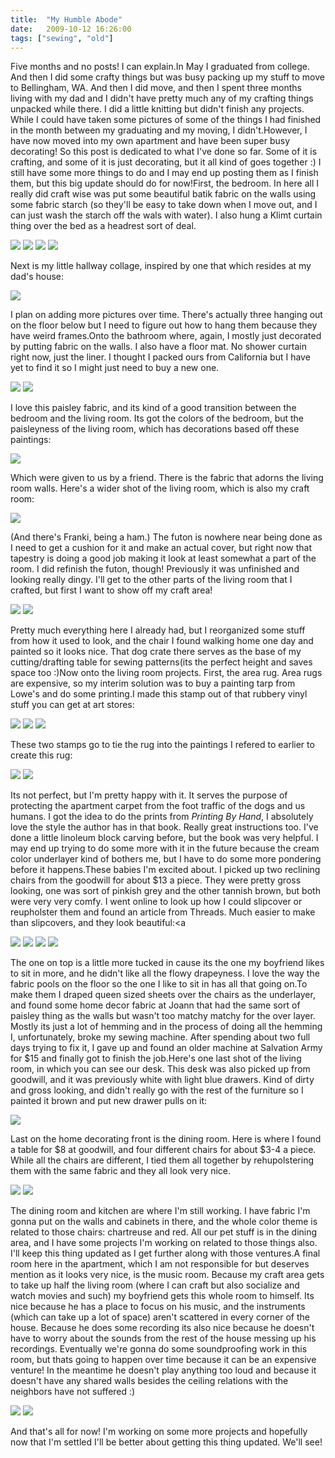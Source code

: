 ```yaml
---
title:  "My Humble Abode"
date:   2009-10-12 16:26:00
tags: ["sewing", "old"]
---
```


Five months and no posts! I can explain.In May I graduated from college. And then I did some crafty things but was busy packing up my stuff to move to Bellingham, WA. And then I did move, and then I spent three months living with my dad and I didn't have pretty much any of my crafting things unpacked while there. I did a little knitting but didn't finish any projects. While I could have taken some pictures of some of the things I had finished in the month between my graduating and my moving, I didn't.However, I have now moved into my own apartment and have been super busy decorating! So this post is dedicated to what I've done so far. Some of it is crafting, and some of it is just decorating, but it all kind of goes together :) I still have some more things to do and I may end up posting them as I finish them, but this big update should do for now!First, the bedroom. In here all I really did craft wise was put some beautiful batik fabric on the walls using some fabric starch (so they'll be easy to take down when I move out, and I can just wash the starch off the wals with water). I also hung a Klimt curtain thing over the bed as a headrest sort of deal.


<img src="/uploads/2009/10/room01.jpg">
<img src="/uploads/2009/10/room02.jpg">
<img src="/uploads/2009/10/room03.jpg">
<img src="/uploads/2009/10/room04.jpg">


Next is my little hallway collage, inspired by one that which resides at my dad's house:


<img src="/uploads/2009/10/room05.jpg">


I plan on adding more pictures over time. There's actually three hanging out on the floor below but I need to figure out how to hang them because they have weird frames.Onto the bathroom where, again, I mostly just decorated by putting fabric on the walls. I also have a floor mat. No shower curtain right now, just the liner. I thought I packed ours from California but I have yet to find it so I might just need to buy a new one.


<img src="/uploads/2009/10/room06.jpg">
<img src="/uploads/2009/10/room08.jpg">


I love this paisley fabric, and its kind of a good transition between the bedroom and the living room. Its got the colors of the bedroom, but the paisleyness of the living room, which has decorations based off these paintings:


<img src="/uploads/2009/10/room09.jpg">


Which were given to us by a friend. There is the fabric that adorns the living room walls. Here's a wider shot of the living room, which is also my craft room:


<img src="/uploads/2009/10/room10.jpg">


(And there's Franki, being a ham.) The futon is nowhere near being done as I need to get a cushion for it and make an actual cover, but right now that tapestry is doing a good job making it look at least somewhat a part of the room. I did refinish the futon, though! Previously it was unfinished and looking really dingy. I'll get to the other parts of the living room that I crafted, but first I want to show off my craft area!


<img src="/uploads/2009/10/room11.jpg">
<img src="/uploads/2009/10/room12.jpg">


Pretty much everything here I already had, but I reorganized some stuff from how it used to look, and the chair I found walking home one day and painted so it looks nice. That dog crate there serves as the base of my cutting/drafting table for sewing patterns(its the perfect height and saves space too :)Now onto the living room projects. First, the area rug. Area rugs are expensive, so my interim solution was to buy a painting tarp from Lowe's and do some printing.I made this stamp out of that rubbery vinyl stuff you can get at art stores:


<img src="/uploads/2009/10/room13.jpg">
<img src="/uploads/2009/10/room14.jpg">
<img src="/uploads/2009/10/room15.jpg">


These two stamps go to tie the rug into the paintings I refered to earlier to create this rug:


<img src="/uploads/2009/10/room16.jpg">
<img src="/uploads/2009/10/room17.jpg">


Its not perfect, but I'm pretty happy with it. It serves the purpose of protecting the apartment carpet from the foot traffic of the dogs and us humans. I got the idea to do the prints from *Printing By Hand*, I absolutely love the style the author has in that book. Really great instructions too. I've done a little linoleum block carving before, but the book was very helpful. I may end up trying to do some more with it in the future because the cream color underlayer kind of bothers me, but I have to do some more pondering before it happens.These babies I'm excited about. I picked up two reclining chairs from the goodwill for about $13 a piece. They were pretty gross looking, one was sort of pinkish grey and the other tannish brown, but both were very very comfy. I went online to look up how I could slipcover or reupholster them and found an article from Threads. Much easier to make than slipcovers, and they look beautiful:<a


<img src="/uploads/2009/10/room18.jpg">
<img src="/uploads/2009/10/room19.jpg">
<img src="/uploads/2009/10/room20.jpg">
<img src="/uploads/2009/10/room21.jpg">


The one on top is a little more tucked in cause its the one my boyfriend likes to sit in more, and he didn't like all the flowy drapeyness. I love the way the fabric pools on the floor so the one I like to sit in has all that going on.To make them I draped queen sized sheets over the chairs as the underlayer, and found some home decor fabric at Joann that had the same sort of paisley thing as the walls but wasn't too matchy matchy for the over layer. Mostly its just a lot of hemming and in the process of doing all the hemming I, unfortunately, broke my sewing machine. After spending about two full days trying to fix it, I gave up and found an older machine at Salvation Army for $15 and finally got to finish the job.Here's one last shot of the living room, in which you can see our desk. This desk was also picked up from goodwill, and it was previously white with light blue drawers. Kind of dirty and gross looking, and didn't really go with the rest of the furniture so I painted it brown and put new drawer pulls on it:


<img src="/uploads/2009/10/room22.jpg">


Last on the home decorating front is the dining room. Here is where I found a table for $8 at goodwill, and four different chairs for about $3-4 a piece. While all the chairs are different, I tied them all together by rehupolstering them with the same fabric and they all look very nice.


<img src="/uploads/2009/10/room23.jpg">
<img src="/uploads/2009/10/room24.jpg">


The dining room and kitchen are where I'm still working. I have fabric I'm gonna put on the walls and cabinets in there, and the whole color theme is related to those chairs: chartreuse and red. All our pet stuff is in the dining area, and I have some projects I'm working on related to those things also. I'll keep this thing updated as I get further along with those ventures.A final room here in the apartment, which I am not responsible for but deserves mention as it looks very nice, is the music room. Because my craft area gets to take up half the living room (where I can craft but also socialize and watch movies and such) my boyfriend gets this whole room to himself. Its nice because he has a place to focus on his music, and the instruments (which can take up a lot of space) aren't scattered in every corner of the house. Because he does some recording its also nice because he doesn't have to worry about the sounds from the rest of the house messing up his recordings. Eventually we're gonna do some soundproofing work in this room, but thats going to happen over time because it can be an expensive venture! In the meantime he doesn't play anything too loud and because it doesn't have any shared walls besides the ceiling relations with the neighbors have not suffered :)


<img src="/uploads/2009/10/room25.jpg">
<img src="/uploads/2009/10/room26.jpg">


And that's all for now! I'm working on some more projects and hopefully now that I'm settled I'll be better about getting this thing updated. We'll see!
